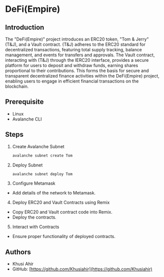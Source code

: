 # DeFi(Empire)

## Introduction

The "DeFi(Empire)" project introduces an ERC20 token, "Tom & Jerry" (T&J), and a Vault contract. (T&J) adheres to the ERC20 standard for decentralized transactions, featuring total supply tracking, balance management, and events for transfers and approvals. The Vault contract, interacting with (T&J) through the IERC20 interface, provides a secure platform for users to deposit and withdraw funds, earning shares proportional to their contributions. This forms the basis for secure and transparent decentralized finance activities within the DeFi(Empire) project, enabling users to engage in efficient financial transactions on the blockchain.

## Prerequisite

- Linux
- Avalanche CLI

## Steps

1. Create Avalanche Subnet
   ```bash
   avalanche subnet create Tom
   ```
2. Deploy Subnet
   ```bash
   avalanche subnet deploy Tom
   ```
3. Configure Metamask

- Add details of the network to Metamask.

4. Deploy ERC20 and Vault Contracts using Remix

- Copy ERC20 and Vault contract code into Remix.
- Deploy the contracts.

5. Interact with Contracts

- Ensure proper functionality of deployed contracts.

## Authors

- Khusi Ahir
- GitHub: [https://github.com/Khusiahir](https://github.com/Khusiahir)
